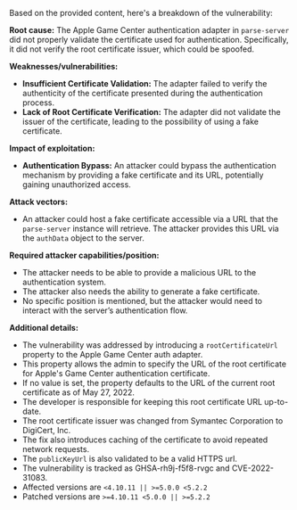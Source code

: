 Based on the provided content, here's a breakdown of the vulnerability:

**Root cause:**
The Apple Game Center authentication adapter in `parse-server` did not properly validate the certificate used for authentication. Specifically, it did not verify the root certificate issuer, which could be spoofed.

**Weaknesses/vulnerabilities:**
- **Insufficient Certificate Validation:** The adapter failed to verify the authenticity of the certificate presented during the authentication process.
- **Lack of Root Certificate Verification:** The adapter did not validate the issuer of the certificate, leading to the possibility of using a fake certificate.

**Impact of exploitation:**
- **Authentication Bypass:** An attacker could bypass the authentication mechanism by providing a fake certificate and its URL, potentially gaining unauthorized access.

**Attack vectors:**
- An attacker could host a fake certificate accessible via a URL that the `parse-server` instance will retrieve. The attacker provides this URL via the `authData` object to the server.

**Required attacker capabilities/position:**
- The attacker needs to be able to provide a malicious URL to the authentication system.
- The attacker also needs the ability to generate a fake certificate.
- No specific position is mentioned, but the attacker would need to interact with the server’s authentication flow.

**Additional details:**
- The vulnerability was addressed by introducing a `rootCertificateUrl` property to the Apple Game Center auth adapter.
- This property allows the admin to specify the URL of the root certificate for Apple's Game Center authentication certificate.
- If no value is set, the property defaults to the URL of the current root certificate as of May 27, 2022.
- The developer is responsible for keeping this root certificate URL up-to-date.
- The root certificate issuer was changed from Symantec Corporation to DigiCert, Inc.
- The fix also introduces caching of the certificate to avoid repeated network requests.
- The `publicKeyUrl` is also validated to be a valid HTTPS url.
- The vulnerability is tracked as GHSA-rh9j-f5f8-rvgc and CVE-2022-31083.
- Affected versions are `<4.10.11 || >=5.0.0 <5.2.2`
- Patched versions are `>=4.10.11 <5.0.0 || >=5.2.2`